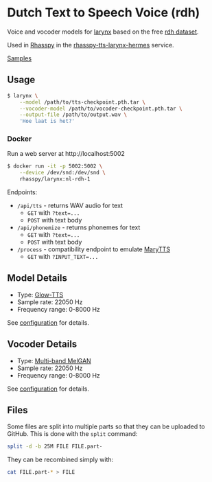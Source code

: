 # Dutch Text to Speech Voice (rdh)

Voice and vocoder models for [larynx](https://github.com/rhasspy/larynx) based on the free [rdh dataset](https://github.com/r-dh/dutch-vl-tts).

Used in [Rhasspy](https://github.com/rhasspy) in the [rhasspy-tts-larynx-hermes](https://github.com/rhasspy/rhasspy-tts-larynx-hermes) service.

[Samples](samples)

## Usage

```sh
$ larynx \
    --model /path/to/tts-checkpoint.pth.tar \
    --vocoder-model /path/to/vocoder-checkpoint.pth.tar \
    --output-file /path/to/output.wav \
    'Hoe laat is het?'
```

### Docker

Run a web server at http://localhost:5002

```sh
$ docker run -it -p 5002:5002 \
    --device /dev/snd:/dev/snd \
    rhasspy/larynx:nl-rdh-1
```

Endpoints:

* `/api/tts` - returns WAV audio for text
    * `GET` with `?text=...`
    * `POST` with text body
* `/api/phonemize` - returns phonemes for text
    * `GET` with `?text=...`
    * `POST` with text body
* `/process` - compatibility endpoint to emulate [MaryTTS](http://mary.dfki.de/)
    * `GET` with `?INPUT_TEXT=...`

## Model Details

* Type: [Glow-TTS](https://arxiv.org/abs/2005.11129)
* Sample rate: 22050 Hz
* Frequency range: 0-8000 Hz

See [configuration](config.json) for details.

## Vocoder Details

* Type: [Multi-band MelGAN](https://arxiv.org/abs/2005.05106)
* Sample rate: 22050 Hz
* Frequency range: 0-8000 Hz

See [configuration](vocoder/config.json) for details.

## Files

Some files are split into multiple parts so that they can be uploaded to GitHub. This is done with the `split` command:

```bash
split -d -b 25M FILE FILE.part-
```

They can be recombined simply with:

```bash
cat FILE.part-* > FILE
```

